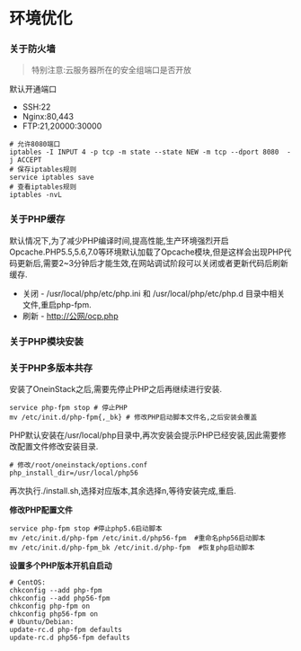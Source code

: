 # 环境优化

### **关于防火墙**

> 特别注意:云服务器所在的安全组端口是否开放

默认开通端口

* SSH:22
* Nginx:80,443
* FTP:21,20000:30000

```
# 允许8080端口
iptables -I INPUT 4 -p tcp -m state --state NEW -m tcp --dport 8080  -j ACCEPT
# 保存iptables规则
service iptables save
# 查看iptables规则
iptables -nvL
```

### 关于PHP缓存

默认情况下,为了减少PHP编译时间,提高性能,生产环境强烈开启Opcache.PHP5.5,5.6,7.0等环境默认加载了Opcache模块,但是这样会出现PHP代码更新后,需要2~3分钟后才能生效,在网站调试阶段可以关闭或者更新代码后刷新缓存.

* 关闭 - /usr/local/php/etc/php.ini  和 /usr/local/php/etc/php.d 目录中相关文件,重启php-fpm.
* 刷新 - [http://公网/ocp.php](http://公网/ocp.php)

### 关于PHP模块安装

### 关于PHP多版本共存

安装了OneinStack之后,需要先停止PHP之后再继续进行安装.

```
service php-fpm stop # 停止PHP
mv /etc/init.d/php-fpm{,_bk} # 修改PHP启动脚本文件名,之后安装会覆盖
```

PHP默认安装在/usr/local/php目录中,再次安装会提示PHP已经安装,因此需要修改配置文件修改安装目录.

```
# 修改/root/oneinstack/options.conf
php_install_dir=/usr/local/php56
```

再次执行./install.sh,选择对应版本,其余选择n,等待安装完成,重启.

**修改PHP配置文件**

```
service php-fpm stop #停止php5.6启动脚本
mv /etc/init.d/php-fpm /etc/init.d/php56-fpm  #重命名php56启动脚本
mv /etc/init.d/php-fpm_bk /etc/init.d/php-fpm  #恢复php启动脚本
```

**设置多个PHP版本开机自启动**

```
# CentOS:
chkconfig --add php-fpm
chkconfig --add php56-fpm
chkconfig php-fpm on
chkconfig php56-fpm on
# Ubuntu/Debian:
update-rc.d php-fpm defaults
update-rc.d php56-fpm defaults
```



